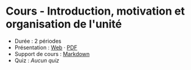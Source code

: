 # Cours - Introduction, motivation et organisation de l'unité

- Durée : 2 périodes
- Présentation :
  [Web](https://heig-vd-mvp-course.github.io/heig-vd-mvp-course/01-cours-introduction-motivation-et-organisation-de-lunite/01-presentation/index.html)
  ·
  [PDF](https://heig-vd-mvp-course.github.io/heig-vd-mvp-course/01-cours-introduction-motivation-et-organisation-de-lunite/01-presentation/01-cours-introduction-motivation-et-organisation-de-lunite-presentation.pdf)
- Support de cours : [Markdown](./02-support-de-cours/README.md)
- Quiz : _Aucun quiz_
